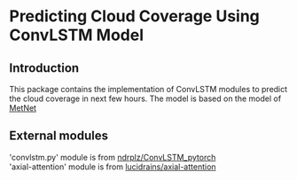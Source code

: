 # Predicting Cloud Coverage Using ConvLSTM Model
## Introduction
This package contains the implementation of ConvLSTM modules to predict the cloud coverage in next few hours. The model is based on the model of [MetNet](https://arxiv.org/abs/2003.12140)

## External modules
'convlstm.py' module is from [ndrplz/ConvLSTM_pytorch](https://github.com/ndrplz/ConvLSTM_pytorch)  
'axial-attention' module is from [lucidrains/axial-attention ](https://github.com/lucidrains/axial-attention)
